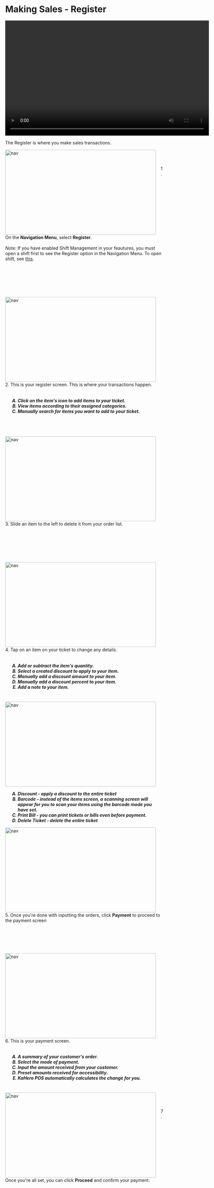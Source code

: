 # **Making Sales - Register**

<video width="650" height="366" controls>
  <source src="/_content/_register/7makingsales.mp4" type="video/mp4">
</video>

The Register is where you make sales transactions.

<p><img src="_content/_register/1a.png" alt="nav" width="480" height="270" style="float:left; margin-right:1rem"><br><br><br>1. On the <b>Navigation Menu</b>, select <b>Register</b>. <br><br> <i>Note:</i> If you have enabled Shift Management in your feautures, you must open a shift first to see the Register option in the Navigation Menu. To open shift, see <a href="https://doc.kahero.co/#/_sales/shift?id=starting-a-shift">this</a>.</p>

<br><br><br><br><br>

<p><img src="_content/_register/1b.png" alt="nav" width="480" height="270" style="float:left; margin-right:1rem"><br>2. This is your register screen. This is where your transactions happen.
<h5>
<ol type="A" style="float:left; margin-left:1rem">
<li> Click on the item's icon to add items to your ticket.</li>
<li> View items according to their assigned categories.</li>
<li> Manually search for items you want to add to your ticket.</li>
</ol>
</h5></p>

<br><br><br><br><br><br><br>

<p><img src="_content/_register/1c.png" alt="nav" width="480" height="270" style="float:left; margin-right:1rem"><br><br><br>3. Slide an item to the left to delete it from your order list.</p>

<br><br><br><br><br>

<p><img src="_content/_register/1d.png" alt="nav" width="480" height="270" style="float:left; margin-right:1rem"><br>4. Tap on an item on your ticket to change any details.
<h5>
<ol type="A" style="float:left; margin-left:1rem">
<li>Add or subtract the item's quantity.</li>
<li>Select a created discount to apply to your item.</li>
<li>Manually add a discount amount to your item.</li>
<li>Manually add a discount percent to your item.</li>
<li>Add a note to your item.</li>
</ol>
</h5>
</p>

<br><br><br><br><br><br><br>

<p><img src="_content/_register/1e.png" alt="nav" width="480" height="270" style="float:left; margin-right:1rem"><br>
<h5>
<ol type="A" style="float:left; margin-left:1rem">
<li><b>Discount</b> - apply a discount to the entire ticket</li>
<li><b>Barcode</b> - instead of the items screen, a scanning screen will<br>appear for you to scan your items using the barcode mode you have set.</li>
<li><b>Print Bill</b> - you can print tickets or bills even before payment.</li>
<li><b>Delete Ticket</b> - delete the entire ticket</li>
</ol>
</h5></p>

<br><br><br><br><br><br><br><br>

<p><img src="_content/_register/1f.png" alt="nav" width="480" height="270" style="float:left; margin-right:1rem"><br><br><br>5. Once you're done with inputting the orders, click <b>Payment</b> to proceed to the payment screen</p>

<br><br><br><br>

<p><img src="_content/_register/1g.png" alt="nav" width="480" height="270" style="float:left; margin-right:1rem"><br>6. This is your payment screen.
<h5>
<ol type="A" style="float:left; margin-left:1rem">
<li>A summary of your customer's order.</li>
<li>Select the mode of payment.</li>
<li>Input the amount received from your customer.</li>
<li>Preset amounts received for accessibility.</li>
<li>KaHero POS automatically calculates the change for you.</li>
</ol>
</h5></p>

<br><br><br><br><br><br><br>

<p><img src="_content/_register/1h.png" alt="nav" width="480" height="270" style="float:left; margin-right:1rem"><br><br><br>7. Once you're all set, you can click <b>Proceed</b> and confirm your payment.</p>

<br><br><br><br>